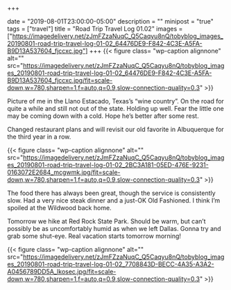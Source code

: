 +++

date = "2019-08-01T23:00:00-05:00"
description = ""
minipost = "true"
tags = ["travel"]
title = "Road Trip Travel Log 01.02"
images = ["https://imagedelivery.net/zJmFZzaNuqC_Q5Caqyu8nQ/tobyblog_images_20190801-road-trip-travel-log-01-02_64476DE9-F842-4C3E-A5FA-B9D13A537604_fjccxc.jpg"]
+++
{{< figure class= "wp-caption alignnone" alt="" src="https://imagedelivery.net/zJmFZzaNuqC_Q5Caqyu8nQ/tobyblog_images_20190801-road-trip-travel-log-01-02_64476DE9-F842-4C3E-A5FA-B9D13A537604_fjccxc.jpg/fit=scale-down,w=780,sharpen=1,f=auto,q=0.9,slow-connection-quality=0.3" >}}

Picture of me in the Llano Estacado, Texas’s “wine country”. On the road for quite a while and still not out of the state. Holding up well. Fear the little one may be coming down with a cold. Hope he’s better after some rest. 

Changed restaurant plans and will revisit our old favorite in Albuquerque for the third year in a row. 

{{< figure class= "wp-caption alignnone" alt="" src="https://imagedelivery.net/zJmFZzaNuqC_Q5Caqyu8nQ/tobyblog_images_20190801-road-trip-travel-log-01-02_2BC3A181-05ED-476E-9231-0163072E2684_mcgwmk.jpg/fit=scale-down,w=780,sharpen=1,f=auto,q=0.9,slow-connection-quality=0.3" >}}

The food there has always been great, though the service is consistently slow. Had a very nice steak dinner and a just-OK Old Fashioned. I think I’m spoiled at the Wildwood back home. 

Tomorrow we hike at Red Rock State Park. Should be warm, but can’t possibly be as uncomfortably humid as when we left Dallas. Gonna try and grab some shut-eye. Real vacation starts tomorrow morning!

{{< figure class= "wp-caption alignnone" alt="" src="https://imagedelivery.net/zJmFZzaNuqC_Q5Caqyu8nQ/tobyblog_images_20190801-road-trip-travel-log-01-02_7708843D-BECC-4A35-A3A2-A0456789DD5A_lkosec.jpg/fit=scale-down,w=780,sharpen=1,f=auto,q=0.9,slow-connection-quality=0.3" >}}
